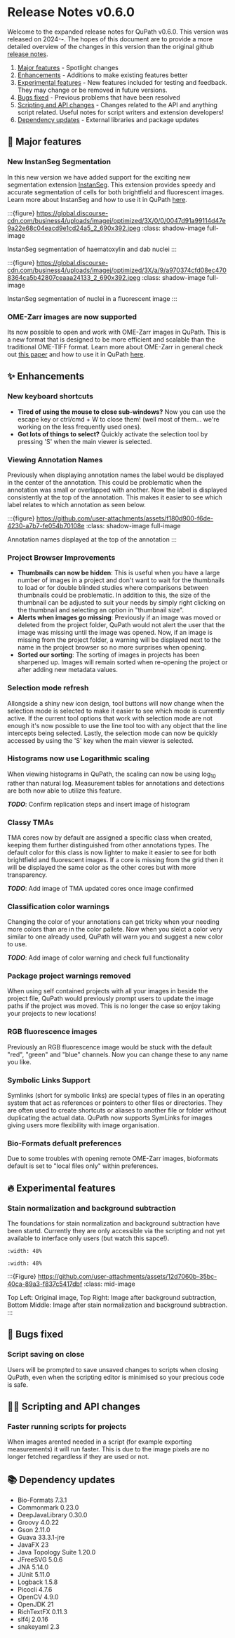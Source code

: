 # Release Notes v0.6.0

Welcome to the expanded release notes for QuPath v0.6.0. This version was released on 2024-**-**. The hopes of this document are to provide a more detailed overview of the changes in this version than the original github [release notes](https://github.com/qupath/qupath/blob/main/CHANGELOG.md).

1. [Major features](../reference/release_notes.html#major-features) - Spotlight changes
2. [Enhancements](../reference/release_notes.html#enhancements) - Additions to make existing features better
3. [Experimental features](../reference/release_notes.html#experimental-featuress) -  New features included for testing and feedback. They may change or be removed in future versions.
4. [Bugs fixed](../reference/release_notes.html#bug-fixed) - Previous problems that have been resolved
5. [Scripting and API changes](../reference/release_notes.html#api-changess) - Changes related to the API and anything script related. Useful notes for script writers and extension developers!
6. [Dependency updates](../reference/release_notes.html#dependency-updates) - External libraries and package updates

## 🚀 Major features

### New InstanSeg Segmentation

In this new version we have added support for the exciting new segmentation extension [InstanSeg](https://github.com/qupath/qupath-extension-instanseg). This extension provides speedy and accurate segmentation of cells for both brightfield and fluorescent images. Learn more about InstanSeg and how to use it in QuPath [here](../deep/instanseg.md).

:::{figure} https://global.discourse-cdn.com/business4/uploads/imagej/optimized/3X/0/0/0047d91a99114d47e9a22e68c04eacd9e1cd24a5_2_690x392.jpeg
:class: shadow-image full-image

InstanSeg segmentation of haematoxylin and dab nuclei
:::

:::{figure} https://global.discourse-cdn.com/business4/uploads/imagej/optimized/3X/a/9/a970374cfd08ec4708364ca5b42807ceaaa24133_2_690x392.jpeg
:class: shadow-image full-image

InstanSeg segmentation of nuclei in a fluorescent image
:::

### OME-Zarr images are now supported

Its now possible to open and work with OME-Zarr images in QuPath. This is a new format that is designed to be more efficient and scalable than the traditional OME-TIFF format. Learn more about OME-Zarr in general check out [this paper](https://link.springer.com/article/10.1007/s00418-023-02209-1) and how to use it in QuPath [here](../reference/ome_zarr.md).

## ✨ Enhancements

### New keyboard shortcuts

* **Tired of using the mouse to close sub-windows?** Now you can use the escape key or ctrl/cmd + W to close them! (well most of them... we're working on the less frequently used ones).
* **Got lots of things to select?** Quickly activate the selection tool by pressing 'S' when the main viewer is selected.

### Viewing Annotation Names

Previously when displaying annotation names the label would be displayed in the center of the annotation. This could be problematic when the annotation was small or overlapped with another. Now the label is displayed consistently at the top of the annotation. This makes it easier to see which label relates to which annotation as seen below.

:::{figure} https://github.com/user-attachments/assets/f180d900-f6de-4230-a7b7-fe054b70108e
:class: shadow-image full-image

Annotation names displayed at the top of the annotation
:::

### Project Browser Improvements

* **Thumbnails can now be hidden**: This is useful when you have a large number of images in a project and don't want to wait for the thumbnails to load or for double blinded studies where comparisons between thumbnails could be problematic. In addition to this, the size of the thumbnail can be adjusted to suit your needs by simply right clicking on the thumbnail and selecting an option in "thumbnail size".
* **Alerts when images go missing**: Previously if an image was moved or deleted from the project folder, QuPath would not alert the user that the image was missing until the image was opened. Now, if an image is missing from the project folder, a warning will be displayed next to the name in the project browser so no more surprises when opening.
* **Sorted our sorting**: The sorting of images in projects has been sharpened up. Images will remain sorted when re-opening the project or after adding new metadata values.

### Selection mode refresh

Allongside a shiny new icon design, tool buttons will now change when the selection mode is selected to make it easier to see which mode is currently active.
If the current tool options that work with selection mode are not enough it's now possible to use the line tool too with any object that the line intercepts being selected.
Lastly, the selection mode can now be quickly accessed by using the 'S' key when the main viewer is selected.

### Histograms now use Logarithmic scaling

When viewing histograms in QuPath, the scaling can now be using log$_{10}$ rather than natural log. Measurement tables for annotations and detections are both now able to utilize this feature.

***TODO***: Confirm replication steps and insert image of histogram

### Classy TMAs

TMA cores now by default are assigned a specific class when created, keeping them further distinguished from other annotations types. The default color for this class is now lighter to make it easier to see for both brightfield and fluorescent images. If a core is missing from the grid then it will be displayed the same color as the other cores but with more transparency.

***TODO***: Add image of TMA updated cores once image confirmed

### Classification color warnings

Changing the color of your annotations can get tricky when your needing more colors than are in the color pallete. Now when you slelct a color very similar to one already used, QuPath will warn you and suggest a new color to use.

***TODO***: Add image of color warning and check full functionality

### Package project warnings removed

When using self contained projects with all your images in beside the project file, QuPath would previously prompt users to update the image paths if the project was moved. This is no longer the case so enjoy taking your projects to new locations!

### RGB fluorescence images

Previously an RGB fluorescence image would be stuck with the default "red", "green" and "blue" channels. Now you can change these to any name you like.

### Symbolic Links Support

Symlinks (short for symbolic links) are special types of files in an operating system that act as references or pointers to other files or directories. They are often used to create shortcuts or aliases to another file or folder without duplicating the actual data. QuPath now supports SymLinks for images giving users more flexibility with image organisation.

### Bio-Formats defualt preferences

Due to some troubles with opening remote OME-Zarr images, bioformats default is set to "local files only" within preferences.

## 🔥 Experimental features

### Stain normalization and background subtraction

The foundations for stain normalization and background subtraction have been startd. Currently they are only accessible via the scripting and not yet available to interface only users (but watch this sapce!).

```{image} https://github.com/user-attachments/assets/84b18c6c-260e-47d7-acf2-9ee97d9c3c76
:width: 48%
```

```{image} https://github.com/user-attachments/assets/ecd1d6a7-9b49-4a93-b635-2298d43abf09
:width: 48%
```

:::{Figure} https://github.com/user-attachments/assets/12d7060b-35bc-40ca-89a3-f837c5417dbf
:class: mid-image

Top Left: Original image, Top Right: Image after background subtraction, Bottom Middle: Image after stain normalization and background subtraction.
:::

## 🐛 Bugs fixed

### Script saving on close

Users will be prompted to save unsaved changes to scripts when closing QuPath, even when the scripting editor is minimised so your precious code is safe.

###

## 👩‍💻 Scripting and API changes

### Faster running scripts for projects

When images arented needed in a script (for example exporting measurements) it will run faster. This is due to the image pixels are no longer fetched regardless if they are used or not.

## 📚 Dependency updates

* Bio-Formats 7.3.1
* Commonmark 0.23.0
* DeepJavaLibrary 0.30.0
* Groovy 4.0.22
* Gson 2.11.0
* Guava 33.3.1-jre
* JavaFX 23
* Java Topology Suite 1.20.0
* JFreeSVG 5.0.6
* JNA 5.14.0
* JUnit 5.11.0
* Logback 1.5.8
* Picocli 4.7.6
* OpenCV 4.9.0
* OpenJDK 21
* RichTextFX 0.11.3
* slf4j 2.0.16
* snakeyaml 2.3
